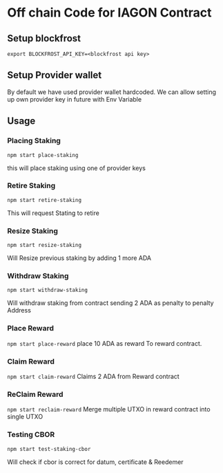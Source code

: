 # Off chain Code for IAGON Contract

## Setup blockfrost 
`export BLOCKFROST_API_KEY=<blockfrost api key>`

## Setup Provider wallet
By default we have used provider wallet hardcoded. We can allow setting up own provider key in future with Env Variable 

## Usage

### Placing Staking
`npm start place-staking `

this will place staking using one of provider keys

### Retire Staking
`npm start retire-staking`

This will request Stating to retire

### Resize Staking
`npm start resize-staking `

Will Resize previous staking by adding 1 more ADA

### Withdraw Staking
`npm start withdraw-staking`

Will withdraw staking from contract sending 2 ADA as penalty to penalty Address



### Place Reward
`npm start place-reward`
place 10 ADA as reward To reward contract. 

### Claim Reward
`npm start claim-reward`
Claims 2 ADA from Reward contract 

### ReClaim Reward
`npm start reclaim-reward`
Merge multiple UTXO in reward contract into single UTXO


### Testing CBOR
`npm start test-staking-cbor`

Will check if cbor is correct for datum, certificate & Reedemer
